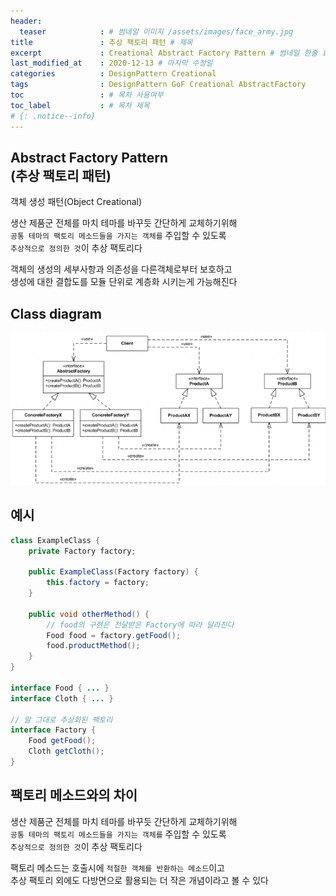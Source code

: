 ```yaml
---
header:
  teaser            : # 썸네일 이미지 /assets/images/face_army.jpg
title               : 추상 팩토리 패턴 # 제목
excerpt             : Creational Abstract Factory Pattern # 썸네일 한줄 요약
last_modified_at    : 2020-12-13 # 마지막 수정일
categories          : DesignPattern Creational
tags                : DesignPattern GoF Creational AbstractFactory
toc                 : # 목차 사용여부
toc_label           : # 목차 제목
# {: .notice--info}
---
```


## Abstract Factory Pattern<br>(추상 팩토리 패턴)

객체 생성 패턴(Object Creational)

생산 제품군 전체를 마치 테마를 바꾸듯 간단하게 교체하기위해  
`공통 테마의 팩토리 메소드들을 가지는 객체를` 주입할 수 있도록  
`추상적으로 정의한 것`이 추상 팩토리다  

객체의 생성의 세부사항과 의존성을 다른객체로부터 보호하고  
생성에 대한 결합도를 모듈 단위로 계층화 시키는게 가능해진다  

## Class diagram

<img src="/assets/images/posts/2020-12-13-abstract_factory/diagram.png" alt="클래스_다이어그램">

## 예시

```java
class ExampleClass {
    private Factory factory;

    public ExampleClass(Factory factory) {
        this.factory = factory;
    }

    public void otherMethod() {
        // food의 구현은 전달받은 Factory에 따라 달라진다
        Food food = factory.getFood();
        food.productMethod();
    }
}

interface Food { ... }
interface Cloth { ... }

// 말 그대로 추상화된 팩토리
interface Factory {
    Food getFood();
    Cloth getCloth();
}
```

## 팩토리 메소드와의 차이

생산 제품군 전체를 마치 테마를 바꾸듯 간단하게 교체하기위해  
`공통 테마의 팩토리 메소드들을 가지는 객체를` 주입할 수 있도록  
`추상적으로 정의한 것`이 추상 팩토리다  

팩토리 메소드는 호출시에 `적절한 객체를 반환하는 메소드`이고  
추상 팩토리 외에도 다방면으로 활용되는 더 작은 개념이라고 볼 수 있다  
